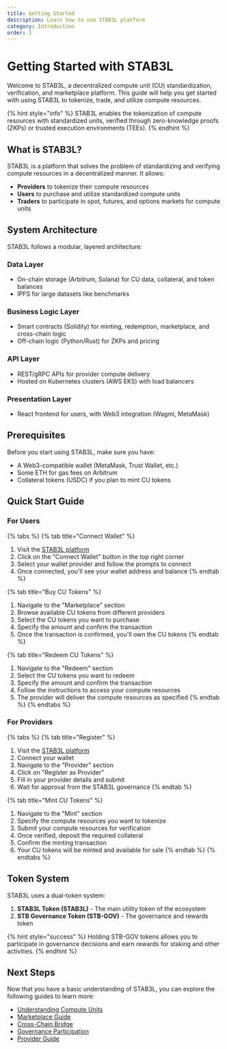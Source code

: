 ```yaml
---
title: Getting Started
description: Learn how to use STAB3L platform
category: Introduction
order: 1
---
```


# Getting Started with STAB3L

Welcome to STAB3L, a decentralized compute unit (CU) standardization, verification, and marketplace platform. This guide will help you get started with using STAB3L to tokenize, trade, and utilize compute resources.

{% hint style="info" %}
STAB3L enables the tokenization of compute resources with standardized units, verified through zero-knowledge proofs (ZKPs) or trusted execution environments (TEEs).
{% endhint %}

## What is STAB3L?

STAB3L is a platform that solves the problem of standardizing and verifying compute resources in a decentralized manner. It allows:

- **Providers** to tokenize their compute resources
- **Users** to purchase and utilize standardized compute units
- **Traders** to participate in spot, futures, and options markets for compute units

## System Architecture

STAB3L follows a modular, layered architecture:

### Data Layer
- On-chain storage (Arbitrum, Solana) for CU data, collateral, and token balances
- IPFS for large datasets like benchmarks

### Business Logic Layer
- Smart contracts (Solidity) for minting, redemption, marketplace, and cross-chain logic
- Off-chain logic (Python/Rust) for ZKPs and pricing

### API Layer
- REST/gRPC APIs for provider compute delivery
- Hosted on Kubernetes clusters (AWS EKS) with load balancers

### Presentation Layer
- React frontend for users, with Web3 integration (Wagmi, MetaMask)

## Prerequisites

Before you start using STAB3L, make sure you have:

- A Web3-compatible wallet (MetaMask, Trust Wallet, etc.)
- Some ETH for gas fees on Arbitrum
- Collateral tokens (USDC) if you plan to mint CU tokens

## Quick Start Guide

### For Users

{% tabs %}
{% tab title="Connect Wallet" %}
1. Visit the [STAB3L platform](https://app.stab3l.io)
2. Click on the "Connect Wallet" button in the top right corner
3. Select your wallet provider and follow the prompts to connect
4. Once connected, you'll see your wallet address and balance
{% endtab %}

{% tab title="Buy CU Tokens" %}
1. Navigate to the "Marketplace" section
2. Browse available CU tokens from different providers
3. Select the CU tokens you want to purchase
4. Specify the amount and confirm the transaction
5. Once the transaction is confirmed, you'll own the CU tokens
{% endtab %}

{% tab title="Redeem CU Tokens" %}
1. Navigate to the "Redeem" section
2. Select the CU tokens you want to redeem
3. Specify the amount and confirm the transaction
4. Follow the instructions to access your compute resources
5. The provider will deliver the compute resources as specified
{% endtab %}
{% endtabs %}

### For Providers

{% tabs %}
{% tab title="Register" %}
1. Visit the [STAB3L platform](https://app.stab3l.io)
2. Connect your wallet
3. Navigate to the "Provider" section
4. Click on "Register as Provider"
5. Fill in your provider details and submit
6. Wait for approval from the STAB3L governance
{% endtab %}

{% tab title="Mint CU Tokens" %}
1. Navigate to the "Mint" section
2. Specify the compute resources you want to tokenize
3. Submit your compute resources for verification
4. Once verified, deposit the required collateral
5. Confirm the minting transaction
6. Your CU tokens will be minted and available for sale
{% endtab %}
{% endtabs %}

## Token System

STAB3L uses a dual-token system:

1. **STAB3L Token (STAB3L)** - The main utility token of the ecosystem
2. **STB Governance Token (STB-GOV)** - The governance and rewards token

{% hint style="success" %}
Holding STB-GOV tokens allows you to participate in governance decisions and earn rewards for staking and other activities.
{% endhint %}

## Next Steps

Now that you have a basic understanding of STAB3L, you can explore the following guides to learn more:

- [Understanding Compute Units](/docs/compute-units)
- [Marketplace Guide](/docs/marketplace-guide)
- [Cross-Chain Bridge](/docs/cross-chain-bridge)
- [Governance Participation](/docs/governance)
- [Provider Guide](/docs/provider-guide) 